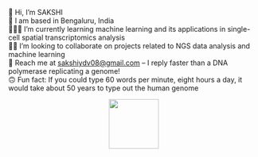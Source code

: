 👋 Hi, I’m SAKSHI <br>
📍 I am based in Bengaluru, India <br>
👩🏻‍💻 I’m currently learning machine learning and its applications in single-cell spatial transcriptomics analysis <br>
🤝🏼 I’m looking to collaborate on projects related to NGS data analysis and machine learning <br>
📩 Reach me at <a href="mailto:sakshiydv08@gmail.com">sakshiydv08@gmail.com</a> – I reply faster than a DNA polymerase replicating a genome! <br>
🙃 Fun fact: If you could type 60 words per minute, eight hours a day, it would take about 50 years to type out the human genome <br> 

<!---
sakshiy08/sakshiy08 is a ✨ special ✨ repository because its `README.md` (this file) appears on your GitHub profile.
You can click the Preview link to take a look at your changes.
--->



<div id="header" align="center">
  <img src="https://i.giphy.com/media/v1.Y2lkPTc5MGI3NjExYndxamFwdnE1cGw3aTY4NDd1cGpwam12bjVxNWsycnloazA0NDhkbCZlcD12MV9pbnRlcm5hbF9naWZfYnlfaWQmY3Q9Zw/YlmI36YAWe7KScC7hK/giphy.gif" width="100"/>
</div>







